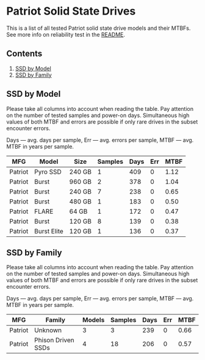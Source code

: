 Patriot Solid State Drives
==========================

This is a list of all tested Patriot solid state drive models and their MTBFs. See
more info on reliability test in the [README](https://github.com/bsdhw/SMART).

Contents
--------

1. [ SSD by Model  ](#ssd-by-model)
2. [ SSD by Family ](#ssd-by-family)

SSD by Model
------------

Please take all columns into account when reading the table. Pay attention on the
number of tested samples and power-on days. Simultaneous high values of both MTBF
and errors are possible if only rare drives in the subset encounter errors.

Days — avg. days per sample,
Err  — avg. errors per sample,
MTBF — avg. MTBF in years per sample.

| MFG       | Model              | Size   | Samples | Days  | Err   | MTBF |
|-----------|--------------------|--------|---------|-------|-------|------|
| Patriot   | Pyro SSD           | 240 GB | 1       | 409   | 0     | 1.12   |
| Patriot   | Burst              | 960 GB | 2       | 378   | 0     | 1.04   |
| Patriot   | Burst              | 240 GB | 7       | 238   | 0     | 0.65   |
| Patriot   | Burst              | 480 GB | 1       | 183   | 0     | 0.50   |
| Patriot   | FLARE              | 64 GB  | 1       | 172   | 0     | 0.47   |
| Patriot   | Burst              | 120 GB | 8       | 139   | 0     | 0.38   |
| Patriot   | Burst Elite        | 120 GB | 1       | 136   | 0     | 0.37   |

SSD by Family
-------------

Please take all columns into account when reading the table. Pay attention on the
number of tested samples and power-on days. Simultaneous high values of both MTBF
and errors are possible if only rare drives in the subset encounter errors.

Days — avg. days per sample,
Err  — avg. errors per sample,
MTBF — avg. MTBF in years per sample.

| MFG       | Family                 | Models | Samples | Days  | Err   | MTBF |
|-----------|------------------------|--------|---------|-------|-------|------|
| Patriot   | Unknown                | 3      | 3       | 239   | 0     | 0.66   |
| Patriot   | Phison Driven SSDs     | 4      | 18      | 206   | 0     | 0.57   |
